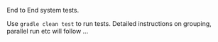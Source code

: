 End to End system tests.

Use `gradle clean test` to run tests. Detailed instructions on grouping, parallel run etc will follow ...
